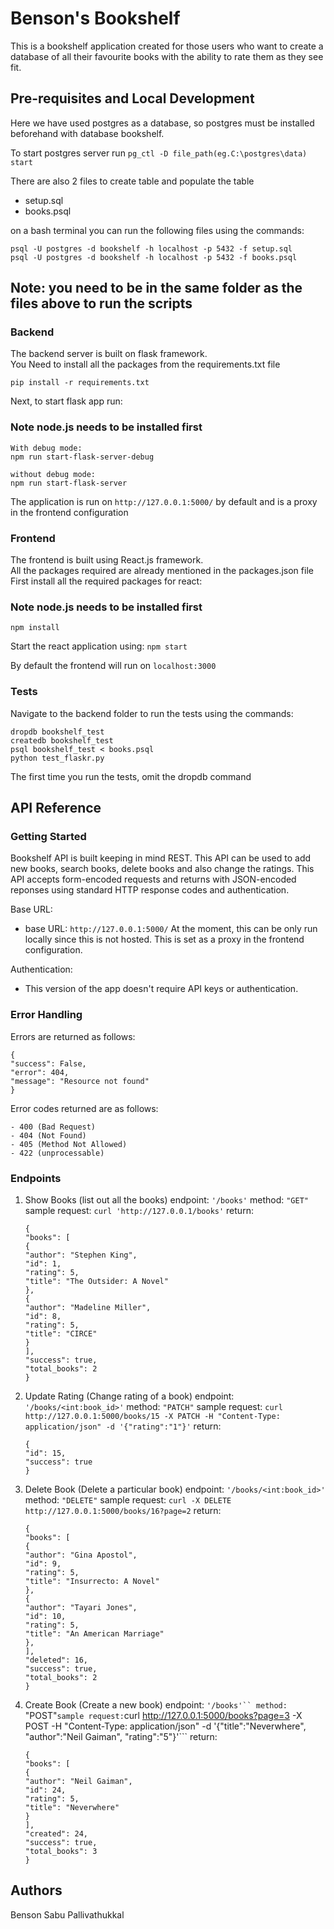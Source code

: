 # Benson's Bookshelf

This is a bookshelf application created for those users who want to create a database of all their favourite books with the ability to rate them as they see fit.

## Pre-requisites and Local Development

Here we have used postgres as a database, so postgres must be installed beforehand with database bookshelf.

To start postgres server run `pg_ctl -D file_path(eg.C:\postgres\data) start`

There are also 2 files to create table and populate the table

- setup.sql
- books.psql

on a bash terminal you can run the following files using the commands:

```
psql -U postgres -d bookshelf -h localhost -p 5432 -f setup.sql
psql -U postgres -d bookshelf -h localhost -p 5432 -f books.psql
```

## Note: you need to be in the same folder as the files above to run the scripts

### Backend

The backend server is built on flask framework.<br>
You Need to install all the packages from the requirements.txt file

```
pip install -r requirements.txt
```

Next, to start flask app run:

### Note node.js needs to be installed first

```
With debug mode:
npm run start-flask-server-debug

without debug mode:
npm run start-flask-server
```

The application is run on `http://127.0.0.1:5000/` by default and is a proxy in the frontend configuration

### Frontend

The frontend is built using React.js framework.<br>
All the packages required are already mentioned in the packages.json file<br>
First install all the required packages for react:

### Note node.js needs to be installed first

`npm install`

Start the react application using:
`npm start`

By default the frontend will run on `localhost:3000`

### Tests

Navigate to the backend folder to run the tests using the commands:

```
dropdb bookshelf_test
createdb bookshelf_test
psql bookshelf_test < books.psql
python test_flaskr.py
```

The first time you run the tests, omit the dropdb command

## API Reference

### Getting Started

Bookshelf API is built keeping in mind REST. This API can be used to add new books, search books, delete books and also change the ratings. This API accepts form-encoded requests and returns with JSON-encoded reponses using standard HTTP response codes and authentication.

Base URL:

- base URL: `http://127.0.0.1:5000/`
  At the moment, this can be only run locally since this is not hosted. This is set as a proxy in the frontend configuration.

Authentication:

- This version of the app doesn't require API keys or authentication.

### Error Handling

Errors are returned as follows:

```
{
"success": False,
"error": 404,
"message": "Resource not found"
}
```

Error codes returned are as follows:

```
- 400 (Bad Request)
- 404 (Not Found)
- 405 (Method Not Allowed)
- 422 (unprocessable)
```

### Endpoints

1. Show Books (list out all the books)
   endpoint: `'/books'`
   method: `"GET"`
   sample request: `curl 'http://127.0.0.1/books'`
   return:

   ```
   {
   "books": [
   {
   "author": "Stephen King",
   "id": 1,
   "rating": 5,
   "title": "The Outsider: A Novel"
   },
   {
   "author": "Madeline Miller",
   "id": 8,
   "rating": 5,
   "title": "CIRCE"
   }
   ],
   "success": true,
   "total_books": 2
   }
   ```

2. Update Rating (Change rating of a book)
   endpoint: `'/books/<int:book_id>'`
   method: `"PATCH"`
   sample request: `curl http://127.0.0.1:5000/books/15 -X PATCH -H "Content-Type: application/json" -d '{"rating":"1"}'`
   return:

   ```
   {
   "id": 15,
   "success": true
   }
   ```

3. Delete Book (Delete a particular book)
   endpoint: `'/books/<int:book_id>'`
   method: `"DELETE"`
   sample request: `curl -X DELETE http://127.0.0.1:5000/books/16?page=2`
   return:

   ```
   {
   "books": [
   {
   "author": "Gina Apostol",
   "id": 9,
   "rating": 5,
   "title": "Insurrecto: A Novel"
   },
   {
   "author": "Tayari Jones",
   "id": 10,
   "rating": 5,
   "title": "An American Marriage"
   },
   ],
   "deleted": 16,
   "success": true,
   "total_books": 2
   }
   ```

4. Create Book (Create a new book)
   endpoint: ` '/books'``
method:  `"POST"`sample request:`curl http://127.0.0.1:5000/books?page=3 -X POST -H "Content-Type: application/json" -d '{"title":"Neverwhere", "author":"Neil Gaiman", "rating":"5"}'```
   return:
   ```
   {
   "books": [
   {
   "author": "Neil Gaiman",
   "id": 24,
   "rating": 5,
   "title": "Neverwhere"
   }
   ],
   "created": 24,
   "success": true,
   "total_books": 3
   }
   ```

## Authors

Benson Sabu Pallivathukkal
